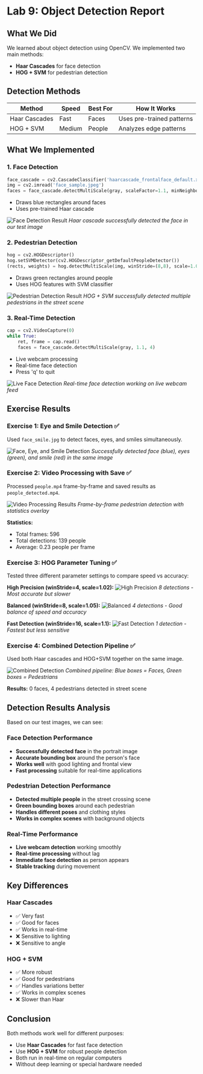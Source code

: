 # Lab 9: Object Detection Report

## What We Did
We learned about object detection using OpenCV. We implemented two main methods:
- **Haar Cascades** for face detection
- **HOG + SVM** for pedestrian detection

## Detection Methods

| Method | Speed | Best For | How It Works |
|--------|-------|----------|--------------|
| Haar Cascades | Fast | Faces | Uses pre-trained patterns |
| HOG + SVM | Medium | People | Analyzes edge patterns |

## What We Implemented

### 1. Face Detection
```python
face_cascade = cv2.CascadeClassifier('haarcascade_frontalface_default.xml')
img = cv2.imread('face_sample.jpeg')
faces = face_cascade.detectMultiScale(gray, scaleFactor=1.1, minNeighbors=5)
```
- Draws blue rectangles around faces
- Uses pre-trained Haar cascade

![Face Detection Result](images/face_detection_haar_cascade_classifier.png)
*Haar cascade successfully detected the face in our test image*

### 2. Pedestrian Detection
```python
hog = cv2.HOGDescriptor()
hog.setSVMDetector(cv2.HOGDescriptor_getDefaultPeopleDetector())
(rects, weights) = hog.detectMultiScale(img, winStride=(8,8), scale=1.05)
```
- Draws green rectangles around people
- Uses HOG features with SVM classifier

![Pedestrian Detection Result](images/pedestrian_detection_hog.png)
*HOG + SVM successfully detected multiple pedestrians in the street scene*

### 3. Real-Time Detection
```python
cap = cv2.VideoCapture(0)
while True:
    ret, frame = cap.read()
    faces = face_cascade.detectMultiScale(gray, 1.1, 4)
```
- Live webcam processing
- Real-time face detection
- Press 'q' to quit

![Live Face Detection](images/live_cam_face_detection.png)
*Real-time face detection working on live webcam feed*

## Exercise Results

### Exercise 1: Eye and Smile Detection ✅
Used `face_smile.jpg` to detect faces, eyes, and smiles simultaneously.

![Face, Eye, and Smile Detection](images/face_eye_smile_detection.png)
*Successfully detected face (blue), eyes (green), and smile (red) in the same image*

### Exercise 2: Video Processing with Save ✅
Processed `people.mp4` frame-by-frame and saved results as `people_detected.mp4`.

![Video Processing Results](videos/people_detected.gif)
*Frame-by-frame pedestrian detection with statistics overlay*

**Statistics:**
- Total frames: 596
- Total detections: 139 people
- Average: 0.23 people per frame

### Exercise 3: HOG Parameter Tuning ✅
Tested three different parameter settings to compare speed vs accuracy:

**High Precision (winStride=4, scale=1.02):**
![High Precision](images/HOG_Tuning_Precision_8.png)
*8 detections - Most accurate but slower*

**Balanced (winStride=8, scale=1.05):**
![Balanced](images/HOG_Tuning_Precision_4.png)
*4 detections - Good balance of speed and accuracy*

**Fast Detection (winStride=16, scale=1.1):**
![Fast Detection](images/HOG_Tuning_Precision_1.png)
*1 detection - Fastest but less sensitive*

### Exercise 4: Combined Detection Pipeline ✅
Used both Haar cascades and HOG+SVM together on the same image.

![Combined Detection](images/combined_detection.png)
*Combined pipeline: Blue boxes = Faces, Green boxes = Pedestrians*

**Results:** 0 faces, 4 pedestrians detected in street scene

## Detection Results Analysis

Based on our test images, we can see:

### Face Detection Performance
- **Successfully detected face** in the portrait image
- **Accurate bounding box** around the person's face
- **Works well** with good lighting and frontal view
- **Fast processing** suitable for real-time applications

### Pedestrian Detection Performance  
- **Detected multiple people** in the street crossing scene
- **Green bounding boxes** around each pedestrian
- **Handles different poses** and clothing styles
- **Works in complex scenes** with background objects

### Real-Time Performance
- **Live webcam detection** working smoothly
- **Real-time processing** without lag
- **Immediate face detection** as person appears
- **Stable tracking** during movement

## Key Differences

### Haar Cascades
- ✅ Very fast
- ✅ Good for faces  
- ✅ Works in real-time
- ❌ Sensitive to lighting
- ❌ Sensitive to angle

### HOG + SVM
- ✅ More robust
- ✅ Good for pedestrians
- ✅ Handles variations better
- ✅ Works in complex scenes
- ❌ Slower than Haar


## Conclusion
Both methods work well for different purposes:
- Use **Haar Cascades** for fast face detection
- Use **HOG + SVM** for robust people detection
- Both run in real-time on regular computers
- Without deep learning or special hardware needed
